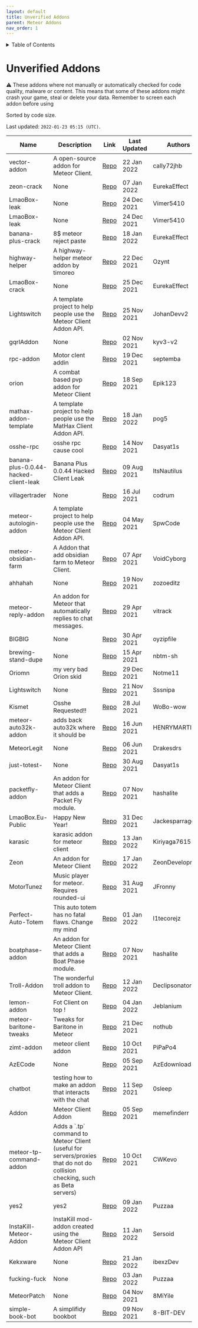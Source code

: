 ```yaml
---
layout: default
title: Unverified Addons
parent: Meteor Addons
nav_order: 1
---
```


<!-- START doctoc generated TOC please keep comment here to allow auto update -->
<!-- DON'T EDIT THIS SECTION, INSTEAD RE-RUN doctoc TO UPDATE -->
<details>
<summary>Table of Contents</summary>

- [Unverified Addons](#unverified-addons)

</details>
<!-- END doctoc generated TOC please keep comment here to allow auto update -->

# Unverified Addons
<div class="text-yellow-200">
⚠ These addons where not manually or automatically checked for code quality, malware or content. This means that some of these addons might crash your game, steal or delete your data. Remember to screen each addon before using
</div>

Sorted by code size.

Last updated: `2022-01-23 05:15 (UTC)`.

| Name | Description | Link | Last Updated | Authors |
| --- | --- | --- | --- | --- |
| vector-addon | A open-source addon for Meteor Client. | [Repo](https://github.com/cally72jhb/vector-addon) | 22 Jan 2022 | cally72jhb |
| zeon-crack | None | [Repo](https://github.com/EurekaEffect/zeon-crack) | 07 Jan 2022 | EurekaEffect |
| LmaoBox-leak | None | [Repo](https://github.com/Vimer5410/LmaoBox-leak) | 24 Dec 2021 | Vimer5410 |
| LmaoBox-leak | None | [Repo](https://github.com/Vimer5410/LmaoBox-leak) | 24 Dec 2021 | Vimer5410 |
| banana-plus-crack | 8$ meteor reject paste | [Repo](https://github.com/EurekaEffect/banana-plus-crack) | 18 Jan 2022 | EurekaEffect |
| highway-helper | A highway-helper meteor addon by timoreo | [Repo](https://github.com/Ozynt/highway-helper) | 22 Dec 2021 | Ozynt |
| LmaoBox-crack | None | [Repo](https://github.com/EurekaEffect/LmaoBox-crack) | 25 Dec 2021 | EurekaEffect |
| Lightswitch | A template project to help people use the Meteor Client Addon API. | [Repo](https://github.com/JohanDevv2/Lightswitch) | 25 Nov 2021 | JohanDevv2 |
| gqrlAddon | None | [Repo](https://github.com/kyv3-v2/gqrlAddon) | 02 Nov 2021 | kyv3-v2 |
| rpc-addon | Motor clent addin | [Repo](https://github.com/septemba/rpc-addon) | 19 Dec 2021 | septemba |
| orion | A combat based pvp addon for Meteor Client | [Repo](https://github.com/Epik123/orion) | 18 Sep 2021 | Epik123 |
| mathax-addon-template | A template project to help people use the MatHax Client Addon API. | [Repo](https://github.com/pog5/mathax-addon-template) | 18 Jan 2022 | pog5 |
| osshe-rpc | osshe rpc cause cool | [Repo](https://github.com/Dasyat1s/osshe-rpc) | 14 Nov 2021 | Dasyat1s |
| banana-plus-0.0.44-hacked-client-leak | Banana Plus 0.0.44 Hacked Client Leak | [Repo](https://github.com/ItsNautilus/banana-plus-0.0.44-hacked-client-leak) | 09 Aug 2021 | ItsNautilus |
| villagertrader | None | [Repo](https://github.com/codrum/villagertrader) | 16 Jul 2021 | codrum |
| meteor-autologin-addon | A template project to help people use the Meteor Client Addon API. | [Repo](https://github.com/SpwCode/meteor-autologin-addon) | 04 May 2021 | SpwCode |
| meteor-obsidian-farm | A Addon that add obsidian farm to Meteor Client. | [Repo](https://github.com/VoidCyborg/meteor-obsidian-farm) | 07 Apr 2021 | VoidCyborg |
| ahhahah | None | [Repo](https://github.com/zozoeditz/ahhahah) | 19 Nov 2021 | zozoeditz |
| meteor-reply-addon | An addon for Meteor that automatically replies to chat messages. | [Repo](https://github.com/vitrack/meteor-reply-addon) | 29 Apr 2021 | vitrack |
| BIGBIG | None | [Repo](https://github.com/oyzipfile/BIGBIG) | 30 Apr 2021 | oyzipfile |
| brewing-stand-dupe | None | [Repo](https://github.com/nbtm-sh/brewing-stand-dupe) | 15 Apr 2021 | nbtm-sh |
| Oriomn | my very bad Orion skid  | [Repo](https://github.com/Notme11/Oriomn) | 29 Dec 2021 | Notme11 |
| Lightswitch | None | [Repo](https://github.com/Sssnipa/Lightswitch) | 21 Nov 2021 | Sssnipa |
| Kismet | Osshe Requested!! | [Repo](https://github.com/WoBo-wow/Kismet) | 28 Jul 2021 | WoBo-wow |
| meteor-auto32k-addon | adds back auto32k where it should be | [Repo](https://github.com/HENRYMARTIN5/meteor-auto32k-addon) | 16 Jun 2021 | HENRYMARTIN5 |
| MeteorLegit | None | [Repo](https://github.com/Drakesdrs/MeteorLegit) | 06 Jun 2021 | Drakesdrs |
| just-totest- | None | [Repo](https://github.com/Dasyat1s/just-totest-) | 30 Aug 2021 | Dasyat1s |
| packetfly-addon | An addon for Meteor Client that adds a Packet Fly module. | [Repo](https://github.com/hashalite/packetfly-addon) | 07 Nov 2021 | hashalite |
| LmaoBox.Eu-Public | Happy New Year! | [Repo](https://github.com/Jackesparragos/LmaoBox.Eu-Public) | 31 Dec 2021 | Jackesparragos |
| karasic | karasic addon for meteor client | [Repo](https://github.com/Kiriyaga7615/karasic) | 13 Jan 2022 | Kiriyaga7615 |
| Zeon | An addon for Meteor Client | [Repo](https://github.com/ZeonDevelopment/Zeon) | 17 Jan 2022 | ZeonDevelopment |
| MotorTunez | Music player for meteor. Requires rounded-ui | [Repo](https://github.com/JFronny/MotorTunez) | 31 Aug 2021 | JFronny |
| Perfect-Auto-Totem | This auto totem has no fatal flaws. Change my mind | [Repo](https://github.com/l1tecorejz/Perfect-Auto-Totem) | 01 Jan 2022 | l1tecorejz |
| boatphase-addon | An addon for Meteor Client that adds a Boat Phase module. | [Repo](https://github.com/hashalite/boatphase-addon) | 07 Nov 2021 | hashalite |
| Troll-Addon | The wonderful troll addon to Meteor Client. | [Repo](https://github.com/Declipsonator/Troll-Addon) | 12 Jan 2022 | Declipsonator |
| lemon-addon | Fot Client on top ! | [Repo](https://github.com/Jeblanium/lemon-addon) | 04 Jan 2022 | Jeblanium |
| meteor-baritone-tweaks | Tweaks for Baritone in Meteor | [Repo](https://github.com/nothub/meteor-baritone-tweaks) | 21 Dec 2021 | nothub |
| zimt-addon | meteor client addon | [Repo](https://github.com/PiPaPo4/zimt-addon) | 10 Oct 2021 | PiPaPo4 |
| AzECode | None | [Repo](https://github.com/AzEdownload/AzECode) | 05 Sep 2021 | AzEdownload |
| chatbot | testing how to make an addon that interacts with the chat | [Repo](https://github.com/0sleep/chatbot) | 11 Sep 2021 | 0sleep |
| Addon | Meteor Client Addon | [Repo](https://github.com/memefinderr/Addon) | 05 Sep 2021 | memefinderr |
| meteor-tp-command-addon | Adds a \`.tp\` command to Meteor Client (useful for servers/proxies that do not do collision checking, such as Beta servers) | [Repo](https://github.com/CWKevo/meteor-tp-command-addon) | 10 Oct 2021 | CWKevo |
| yes2 | yes2 | [Repo](https://github.com/Puzzaa/yes2) | 09 Jan 2022 | Puzzaa |
| InstaKill-Meteor-Addon | InstaKill mod-addon created using the Meteor Client Addon API | [Repo](https://github.com/Sersoid/InstaKill-Meteor-Addon) | 11 Jan 2022 | Sersoid |
| Kekxware | None | [Repo](https://github.com/ibexzDev/Kekxware) | 21 Jan 2022 | ibexzDev |
| fucking-fuck | None | [Repo](https://github.com/Puzzaa/fucking-fuck) | 03 Jan 2022 | Puzzaa |
| MeteorPatch | None | [Repo](https://github.com/8MiYile/MeteorPatch) | 04 Nov 2021 | 8MiYile |
| simple-book-bot | A simplifidy bookbot | [Repo](https://github.com/8-BIT-DEV/simple-book-bot) | 09 Nov 2021 | 8-BIT-DEV |